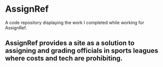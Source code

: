 # AssignRef
A code repository displaying the work I completed while working for AssignRef.

## AssignRef provides a site as a solution to assigning and grading officials in sports leagues where costs and tech are prohibiting.
